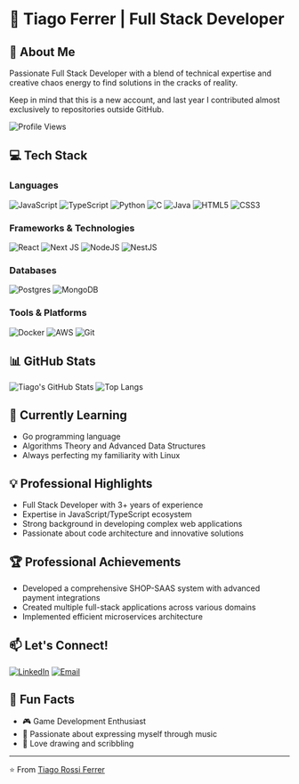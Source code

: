 # 👋 Tiago Ferrer | Full Stack Developer
## 🚀 About Me
Passionate Full Stack Developer with a blend of technical expertise and creative chaos energy to find solutions in the cracks of reality.

Keep in mind that this is a new account, and last year I contributed almost exclusively to repositories outside GitHub.

![Profile Views](https://komarev.com/ghpvc/?username=vtigo&color=blueviolet)
## 💻 Tech Stack
### Languages
![JavaScript](https://img.shields.io/badge/javascript-%23323330.svg?style=for-the-badge&logo=javascript&logoColor=%23F7DF1E)
![TypeScript](https://img.shields.io/badge/typescript-%23007ACC.svg?style=for-the-badge&logo=typescript&logoColor=white)
![Python](https://img.shields.io/badge/python-3670A0?style=for-the-badge&logo=python&logoColor=ffdd54)
![C](https://img.shields.io/badge/c-%2300599C.svg?style=for-the-badge&logo=c&logoColor=white)
![Java](https://img.shields.io/badge/java-%23ED8B00.svg?style=for-the-badge&logo=openjdk&logoColor=white)
![HTML5](https://img.shields.io/badge/html5-%23E34F26.svg?style=for-the-badge&logo=html5&logoColor=white)
![CSS3](https://img.shields.io/badge/css3-%231572B6.svg?style=for-the-badge&logo=css3&logoColor=white)
### Frameworks & Technologies
![React](https://img.shields.io/badge/react-%2320232a.svg?style=for-the-badge&logo=react&logoColor=%2361DAFB)
![Next JS](https://img.shields.io/badge/Next-black?style=for-the-badge&logo=next.js&logoColor=white)
![NodeJS](https://img.shields.io/badge/node.js-6DA55F?style=for-the-badge&logo=node.js&logoColor=white)
![NestJS](https://img.shields.io/badge/nestjs-%23E0234E.svg?style=for-the-badge&logo=nestjs&logoColor=white)
### Databases
![Postgres](https://img.shields.io/badge/postgres-%23316192.svg?style=for-the-badge&logo=postgresql&logoColor=white)
![MongoDB](https://img.shields.io/badge/MongoDB-%234ea94b.svg?style=for-the-badge&logo=mongodb&logoColor=white)
### Tools & Platforms
![Docker](https://img.shields.io/badge/docker-%230db7ed.svg?style=for-the-badge&logo=docker&logoColor=white)
![AWS](https://img.shields.io/badge/AWS-%23FF9900.svg?style=for-the-badge&logo=amazon-aws&logoColor=white)
![Git](https://img.shields.io/badge/git-%23F05033.svg?style=for-the-badge&logo=git&logoColor=white)
## 📊 GitHub Stats
![Tiago's GitHub Stats](https://github-readme-stats.vercel.app/api?username=vtigo&show_icons=true&theme=radical)
![Top Langs](https://github-readme-stats.vercel.app/api/top-langs/?username=vtigo&layout=compact&theme=radical)
## 🌱 Currently Learning
- Go programming language
- Algorithms Theory and Advanced Data Structures
- Always perfecting my familiarity with Linux
## 💡 Professional Highlights
- Full Stack Developer with 3+ years of experience
- Expertise in JavaScript/TypeScript ecosystem
- Strong background in developing complex web applications
- Passionate about code architecture and innovative solutions
## 🏆 Professional Achievements
- Developed a comprehensive SHOP-SAAS system with advanced payment integrations
- Created multiple full-stack applications across various domains
- Implemented efficient microservices architecture
## 📫 Let's Connect!
[![LinkedIn](https://img.shields.io/badge/linkedin-%230077B5.svg?style=for-the-badge&logo=linkedin&logoColor=white)](https://www.linkedin.com/in/tiago-rossi-ferrer-32b29a183/)
[![Email](https://img.shields.io/badge/Email-D14836?style=for-the-badge&logo=gmail&logoColor=white)](mailto:ferrertiago.io@gmail.com)
## 🎨 Fun Facts
- 🎮 Game Development Enthusiast
- 🎵 Passionate about expressing myself through music
- 🗿 Love drawing and scribbling
---
⭐️ From [Tiago Rossi Ferrer](https://github.com/vtigo)
